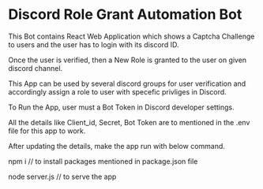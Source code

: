 # Discord Role Grant Automation Bot

This Bot contains React Web Application which shows a Captcha Challenge to users and the user has to login with its discord ID.

Once the user is verified, then a New Role is granted to the user on given discord channel.

This App can be used by several discord groups for user verification and accordingly assign a role to user with specefic privliges in Discord.

To Run the App, user must a Bot Token in Discord developer settings.

All the details like Client_id, Secret, Bot Token are to mentioned in the .env file for this app to work.

After updating the details, make the app run with below command.

npm i // to install packages mentioned in package.json file

node server.js  // to serve the app